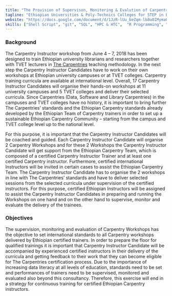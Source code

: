 ```yaml
---
title: "The Provision of Supervison, Monitering & Evalution of Carpentry Workshops"
tagline: "Ethiopian Universities & Poly-Technics Colleges for STEP in Ethiopia"
website: "https://docs.google.com/document/d/1JzR-lUu_beZqm-lb8u0IMymaQ-xoInsmPnHmULHCXls/view"
skills: ["Shell Script", "git", "SQL", "HPC & HTC",  "R Programming", "Python Programming"]
---
```

### Background
The Carpentry Instructor workshop from June 4 – 7, 2018 has been designed to train Ethiopian university librarians and researchers together with TVET lecturers in [The Carpentries](https://carpentries.org/) teaching methodology. In the next step the Carpentry Instructor Candidates have to work on their own workshops at Ethiopian university campuses or at TVET colleges. Carpentry training curricula are available at international level. Overall, 17 Carpentry Instructor Candidates will organise their hands-on workshops at 11 university campuses and 5 TVET colleges and deliver their selected curricula.
Since Carpentries (Data, Software and Library Carpentries) in the campuses and TVET colleges have no history, it is important to bring further The Carpentries’ standards and the Ethiopian Carpentry standards already developed by the Ethiopian Team of Carpentry trainers in order to set up a sustainable Ethiopian Carpentry Community – starting from the campus and TVET college level up to the national level.

For this purpose, it is important that the Carpentry Instructor Candidates will be coached and guided. Each Carpentry Instructor Candidate will organise 2 Carpentry Workshops and for these 2 Workshops the Carpentry Instructor Candidate will get support from the Ethiopian Carpentry Team, which is composed of a certified Carpentry Instructor Trainer and at least one certified Carpentry instructor. Furthermore, certified international Instructors will be invited in certain cases to assist the Ethiopian Carpentry Team. 
The Carpentry Instructor Candidate has to organise the 2 workshops in line with The Carpentries’ standards and have to deliver selected sessions from the selected curricula under supervision of the certified instructors. For this purpose, certified Ethiopian Instructors will be assigned to assist the Carpentry Instructor Candidates in preparing and running the Workshops on one hand and on the other hand to supervise, monitor and evaluate the delivery of the trainees.

### Objectives

The supervision, monitoring and evaluation of Carpentry Workshops has the objective to set international standards to all Carpentry workshops delivered by Ethiopian certified trainers. In order to prepare the floor for qualified trainings it is important that Carpentry Instructor Candidate will be accompanied by experienced certified instructors in their delivery of the curricula and getting feedback to their work that they can become eligible for The Carpentries certification process. 
Due to the importance of increasing data literacy at all levels of education, standards need to be set and performances of trainers need to be supervised, monitored and evaluated also beyond this consultancy. Therefore, this exercise will end in a strategy for continuous training for certified Ethiopian Carpentry instructors.


